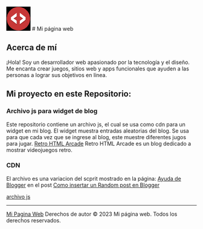 ![Logo de la página](assets/favicon.png) # Mi página web

## Acerca de mí

¡Hola! Soy un desarrollador web apasionado por la tecnología y el diseño. Me encanta crear juegos, sitios web y apps funcionales que ayuden a las personas a lograr sus objetivos en línea.

## Mi proyecto en este Repositorio:

### Archivo js para widget de blog

Este repositorio contiene un archivo js, el cual se usa como cdn para un widget en mi blog. El widget muestra entradas aleatorias del blog. Se usa para que cada vez que se ingrese al blog, este muestre diferentes jugos para jugar. [Retro HTML Arcade](https://retrohtmlarcade.blogspot.com/)  Retro HTML Arcade es un blog dedicado a mostrar videojuegos retro.


### CDN

El archivo es una variacion del scprit mostrado en la página: [Ayuda de Blogger](www.ayudadeblogger.com) en el post [Como insertar un Random post en Blogger](https://www.ayudadeblogger.com/2014/11/como-insertar-un-random-post-en-blogger.html)

[archivo js](https://devhmgt.github.io/my-blog-utils/my-post.js)


---
[Mi Pagina Web](https://devhmgt.github.io/my-blog-utils/)
Derechos de autor © 2023 Mi página web. Todos los derechos reservados.


